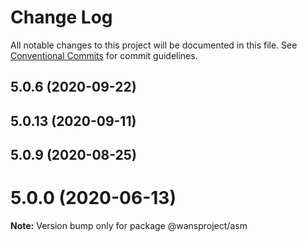 # Change Log

All notable changes to this project will be documented in this file.
See [Conventional Commits](https://conventionalcommits.org) for commit guidelines.

## 5.0.6 (2020-09-22)



## 5.0.13 (2020-09-11)



## 5.0.9 (2020-08-25)



# 5.0.0 (2020-06-13)

**Note:** Version bump only for package @wansproject/asm
